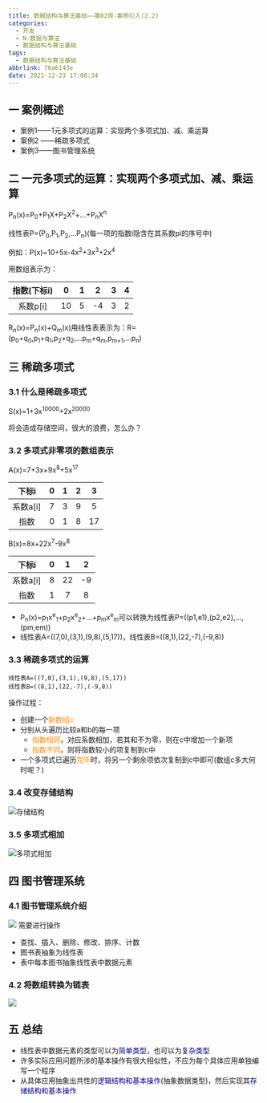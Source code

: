 ```yaml
---
title: 数据结构与算法基础——第02周-案例引入(2.2)
categories:
  - 开发
  - N-数据与算法
  - 数据结构与算法基础
tags:
  - 数据结构与算法基础
abbrlink: 76a6143e
date: 2021-12-23 17:08:34
---
```

## 一 案例概述

* 案例1——1元多项式的运算：实现两个多项式加、减、乘运算
* 案例2 ——稀疏多项式
* 案例3——图书管理系统

<!--more-->

## 二  一元多项式的运算：实现两个多项式加、减、乘运算

P<sub>n</sub>(x)=P<sub>0</sub>+P<sub>1</sub>X+P<sub>2</sub>X<sup>2</sup>+...+P<sub>n</sub>X<sup>n</sup>

线性表P=(P<sub>0</sub>,P<sub>1</sub>,P<sub>2</sub>,...P<sub>n</sub>)(每一项的指数i隐含在其系数pi的序号中)

例如：P(x)=10+5x-4x<sup>2</sup>+3x<sup>3</sup>+2x<sup>4</sup>

用数组表示为：

| 指数(下标i) |  0   |  1   |  2   |  3   |  4   |
| :---------: | :--: | :--: | :--: | :--: | :--: |
|  系数p[i]   |  10  |  5   |  -4  |  3   |  2   |

R<sub>n</sub>(x)=P<sub>n</sub>(x)+Q<sub>m</sub>(x)用线性表表示为：R=(p<sub>0</sub>+q<sub>0</sub>,p<sub>1</sub>+q<sub>1</sub>,p<sub>2</sub>+q<sub>2</sub>,...p<sub>m</sub>+q<sub>m</sub>,p<sub>m+1</sub>,...p<sub>n</sub>)

## 三 稀疏多项式

### 3.1 什么是稀疏多项式

S(x)=1+3x<sup>10000</sup>+2x<sup>20000</sup>

将会造成存储空间，很大的浪费，怎么办？

### 3.2 多项式非零项的数组表示

A(x)=7+3x+9x<sup>8</sup>+5x<sup>17</sup>

|  下标i   |  0   |  1   |  2   |  3   |
| :------: | :--: | :--: | :--: | :--: |
| 系数a[i] |  7   |  3   |  9   |  5   |
|   指数   |  0   |  1   |  8   |  17  |

B(x)=8x+22x<sup>7</sup>-9x<sup>8</sup>

|  下标i   |  0   |  1   |  2   |
| :------: | :--: | :--: | :--: |
| 系数a[i] |  8   |  22  |  -9  |
|   指数   |  1   |  7   |  8   |

* P<sub>n</sub>(x)=p<sub>1</sub>x<sup>e</sup><sub>1</sub>+p<sub>2</sub>x<sup>e</sup><sub>2</sub>+...+p<sub>m</sub>x<sup>e</sup><sub>m</sub>可以转换为线性表P=((p1,e1),(p2,e2),...,(pm,em))
* 线性表A=((7,0),(3,1),(9,8),(5,17))，线性表B=((8,1),(22,-7),(-9,8))

### 3.3  稀疏多项式的运算

```
线性表A=((7,0),(3,1),(9,8),(5,17))
线性表B=((8,1),(22,-7),(-9,8))
```

操作过程：

* 创建一个<font color=darkorange>新数组c</font>
* 分别从头遍历比较a和b的每一项
  - <font color=darkorange>指数相同</font>，对应系数相加，若其和不为零，则在c中增加一个新项
  - <font color=darkorange>指数不同</font>，则将指数较小的项复制到c中
* 一个多项式已遍历<font color=darkorange>完毕</font>时，将另一个剩余项依次复制到c中即可(数组c多大何时呢？)

### 3.4  改变存储结构

![存储结构][1]

### 3.5  多项式相加
![多项式相加][2]

## 四 图书管理系统

### 4.1 图书管理系统介绍

![][3]
需要进行操作

* 查找、插入、删除、修改、排序、计数
* 图书表抽象为线性表
* 表中每本图书抽象线性表中数据元素

### 4.2 将数组转换为链表

![][4]

## 五 总结

* 线性表中数据元素的类型可以为<font color=darkblue>简单类型</font>，也可以为<font color=darkblue>复杂类型</font>
* 许多实际应用问题所涉的基本操作有很大相似性，不应为每个具体应用单独编写一个程序
* 从具体应用抽象出共性的<font color=darkblue>逻辑结构和基本操作</font>(抽象数据类型)，然后实现其<font color=darkblue>存储结构和基本操作</font>




[1]:https://fastly.jsdelivr.net/gh/pgzxc/cdn@master/blog-data-struct-basic/data-struct-2.2-storage-structure.png
[2]:https://fastly.jsdelivr.net/gh/pgzxc/cdn@master/blog-data-struct-basic/data-struct-2.2-polynomial-add.png
[3]:https://fastly.jsdelivr.net/gh/pgzxc/cdn@master/blog-data-struct-basic/data-struct-2.2-book-manager.png
[4]:https://fastly.jsdelivr.net/gh/pgzxc/cdn@master/blog-data-struct-basic/data-struct-2.2-book-convert.png
